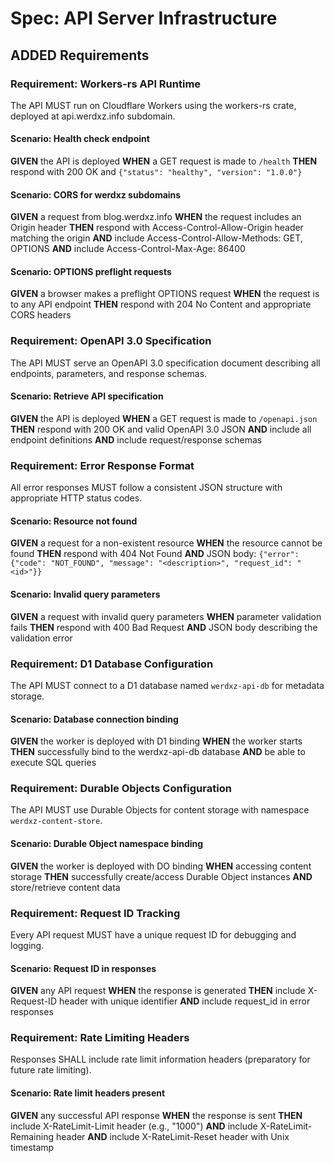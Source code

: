 # Spec: API Server Infrastructure

## ADDED Requirements

### Requirement: Workers-rs API Runtime
The API MUST run on Cloudflare Workers using the workers-rs crate, deployed at api.werdxz.info subdomain.

#### Scenario: Health check endpoint
**GIVEN** the API is deployed
**WHEN** a GET request is made to `/health`
**THEN** respond with 200 OK and `{"status": "healthy", "version": "1.0.0"}`

#### Scenario: CORS for werdxz subdomains
**GIVEN** a request from blog.werdxz.info
**WHEN** the request includes an Origin header
**THEN** respond with Access-Control-Allow-Origin header matching the origin
**AND** include Access-Control-Allow-Methods: GET, OPTIONS
**AND** include Access-Control-Max-Age: 86400

#### Scenario: OPTIONS preflight requests
**GIVEN** a browser makes a preflight OPTIONS request
**WHEN** the request is to any API endpoint
**THEN** respond with 204 No Content and appropriate CORS headers

### Requirement: OpenAPI 3.0 Specification
The API MUST serve an OpenAPI 3.0 specification document describing all endpoints, parameters, and response schemas.

#### Scenario: Retrieve API specification
**GIVEN** the API is deployed
**WHEN** a GET request is made to `/openapi.json`
**THEN** respond with 200 OK and valid OpenAPI 3.0 JSON
**AND** include all endpoint definitions
**AND** include request/response schemas

### Requirement: Error Response Format
All error responses MUST follow a consistent JSON structure with appropriate HTTP status codes.

#### Scenario: Resource not found
**GIVEN** a request for a non-existent resource
**WHEN** the resource cannot be found
**THEN** respond with 404 Not Found
**AND** JSON body: `{"error": {"code": "NOT_FOUND", "message": "<description>", "request_id": "<id>"}}`

#### Scenario: Invalid query parameters
**GIVEN** a request with invalid query parameters
**WHEN** parameter validation fails
**THEN** respond with 400 Bad Request
**AND** JSON body describing the validation error

### Requirement: D1 Database Configuration
The API MUST connect to a D1 database named `werdxz-api-db` for metadata storage.

#### Scenario: Database connection binding
**GIVEN** the worker is deployed with D1 binding
**WHEN** the worker starts
**THEN** successfully bind to the werdxz-api-db database
**AND** be able to execute SQL queries

### Requirement: Durable Objects Configuration
The API MUST use Durable Objects for content storage with namespace `werdxz-content-store`.

#### Scenario: Durable Object namespace binding
**GIVEN** the worker is deployed with DO binding
**WHEN** accessing content storage
**THEN** successfully create/access Durable Object instances
**AND** store/retrieve content data

### Requirement: Request ID Tracking
Every API request MUST have a unique request ID for debugging and logging.

#### Scenario: Request ID in responses
**GIVEN** any API request
**WHEN** the response is generated
**THEN** include X-Request-ID header with unique identifier
**AND** include request_id in error responses

### Requirement: Rate Limiting Headers
Responses SHALL include rate limit information headers (preparatory for future rate limiting).

#### Scenario: Rate limit headers present
**GIVEN** any successful API response
**WHEN** the response is sent
**THEN** include X-RateLimit-Limit header (e.g., "1000")
**AND** include X-RateLimit-Remaining header
**AND** include X-RateLimit-Reset header with Unix timestamp
